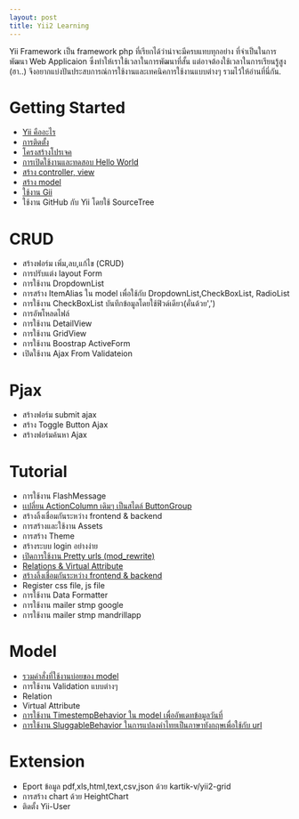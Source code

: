 ```yaml
---
layout: post
title: Yii2 Learning
---
```

Yii Framework เป็น framework php ที่เรียกได้ว่าน่าจะมีครบแทบทุกอย่าง ที่จำเป็นในการพัฒนา Web Applicaion ซึ่งทำให้เราใช้เวลาในการพัฒนาที่สั้น แต่อาจต้องใช้เวลาในการเรียนรู้สูง (ฮา..) จึงอยากแบ่งปันประสบการณ์การใช้งานและเทคนิคการใช้งานแบบต่างๆ รวมไว้ให้อ่านที่นี่กัน.

# Getting Started

- [Yii คืออะไร](/2015/06/14/what-is-yii.html)
- [การติดตั้ง](/2014/11/30/Installation.html)
- [โครงสร้างโปรเจค]()
- [การเปิดใช้งานและทดสอบ Hello World]()
- [สร้าง controller, view]()
- [สร้าง model]()
- [ใช้งาน Gii]()
- ใช้งาน GitHub กับ Yii โดยใช้ SourceTree

# CRUD

- สร้างฟอร์ม เพิ่ม,ลบ,แก้ไข (CRUD)
- การปรับแต่ง layout Form
- การใช้งาน DropdownList
- การสร้าง ItemAlias ใน model เพื่อใช้กับ DropdownList,CheckBoxList, RadioList
- การใช้งาน CheckBoxList บันทึกข้อมูลโดยใช้ฟิวด์เดียว(คั่นด้วย',')
- การอัพโหลดไฟล์
- การใช้งาน DetailView
- การใช้งาน GridView
- การใช้งาน Boostrap ActiveForm
- เปิดใช้งาน Ajax From Validateion

# Pjax
- สร้างฟอร์ม submit ajax
- สร้าง Toggle Button Ajax
- สร้างฟอร์มค้นหา Ajax



# Tutorial
- การใช้งาน FlashMessage
- [เเปลี่ยน ActionColumn เดิมๆ เป็นสไตล์ ButtonGroup](/2014/11/30/action-column.html)
- สร้างลิ้งเชื่อมกันระหว่าง frontend & backend
- การสร้างและใช้งาน Assets
- การสร้าง Theme
- สร้างระบบ login อย่างง่าย
- [เปิดการใช้งาน Pretty urls (mod_rewrite)](/2014/11/30/modrewrite.html)
- [Relations & Virtual Attribute](/2014/11/30/relations.html)
- [สร้างลิ้งเชื่อมกันระหว่าง frontend & backend](/2014/11/30/links-backend-to-frontend.html)
- Register css file, js file
- การใช้งาน Data Formatter
- การใช้งาน mailer stmp google
- การใช้งาน mailer stmp mandrillapp 


# Model
- [รวมคำสั่งที่ใช้งานบ่อยของ model](/2014/11/30/query-model.html)
- การใช้งาน Validation แบบต่างๆ
- Relation
- Virtual Attribute
- [การใช้งาน TimestempBehavior ใน model เพื่ออัพเดทข้อมูลวันที่](/2015/06/14/model-behaviors.html)
- [การใช้งาน SluggableBehavior ในการแปลงคำไทยเป็นภาษาทังกฤษเพื่อใช้กับ url ]()

# Extension
- Eport ข้อมูล pdf,xls,html,text,csv,json ด้วย kartik-v/yii2-grid
- การสร้าง chart ด้วย HeightChart
- ติดตั้ง Yii-User



